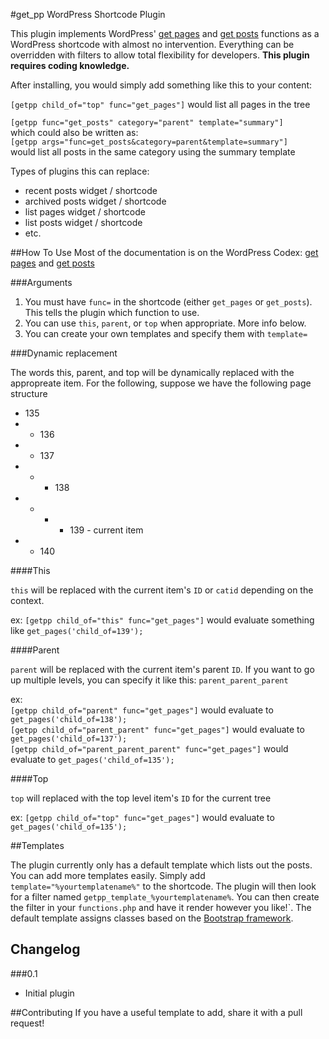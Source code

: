 #get_pp WordPress Shortcode Plugin

This plugin implements WordPress' [get pages](http://codex.wordpress.org/Function_Reference/get_pages) and [get posts](http://codex.wordpress.org/Function_Reference/get_posts) functions as a WordPress shortcode with almost no intervention. Everything can be overridden with filters to allow total flexibility for developers. __This plugin requires coding knowledge.__

After installing, you would simply add something like this to your content:

`[getpp child_of="top" func="get_pages"]` would list all pages in the tree

`[getpp func="get_posts" category="parent" template="summary"]`  
which could also be written as:  
`[getpp args="func=get_posts&category=parent&template=summary"]`  
would list all posts in the same category using the summary template


Types of plugins this can replace:

* recent posts widget / shortcode
* archived posts widget / shortcode
* list pages widget / shortcode 
* list posts widget / shortcode
* etc.

##How To Use
Most of the documentation is on the WordPress Codex: [get pages](http://codex.wordpress.org/Function_Reference/get_pages) and [get posts](http://codex.wordpress.org/Function_Reference/get_posts)

###Arguments

1. You must have `func=` in the shortcode (either `get_pages` or `get_posts`).  This tells the plugin which function to use.
2. You can use `this`, `parent`, or `top` when appropriate.  More info below.
3. You can create your own templates and specify them with `template=`

###Dynamic replacement

The words this, parent, and top will be dynamically replaced with the appropreate item.  For the following, suppose we have the following page structure  

- 135
- - 136
- - 137
- - - 138
- - - - 139 - current item
- - 140 

####This

`this` will be replaced with the current item's `ID` or `catid` depending on the context.  

ex: `[getpp child_of="this" func="get_pages"]` would evaluate something like `get_pages('child_of=139');`

####Parent

`parent` will be replaced with the current item's parent `ID`.  If you want to go up multiple levels, you can specify it like this: `parent_parent_parent`  

ex:  
`[getpp child_of="parent" func="get_pages"]` would evaluate to  `get_pages('child_of=138');`  
`[getpp child_of="parent_parent" func="get_pages"]` would evaluate to `get_pages('child_of=137');`  
`[getpp child_of="parent_parent_parent" func="get_pages"]` would evaluate to `get_pages('child_of=135');`


####Top

`top` will replaced with the top level item's `ID` for the current tree  

ex: `[getpp child_of="top" func="get_pages"]` would evaluate to  `get_pages('child_of=135');`  

##Templates

The plugin currently only has a default template which lists out the posts.  You can add more templates easily.  Simply add `template="%yourtemplatename%"` to the shortcode.  The plugin will then look for a filter named `getpp_template_%yourtemplatename%`.  You can then create the filter in your `functions.php` and have it render however you like!`.  The default template assigns classes based on the [Bootstrap framework](http://twitter.github.com/bootstrap/).

## Changelog

###0.1
* Initial plugin

##Contributing
If you have a useful template to add, share it with a pull request!  
